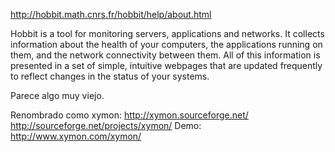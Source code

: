 http://hobbit.math.cnrs.fr/hobbit/help/about.html

Hobbit is a tool for monitoring servers, applications and networks. It collects information about the health of your computers, the applications running on them, and the network connectivity between them. All of this information is presented in a set of simple, intuitive webpages that are updated frequently to reflect changes in the status of your systems.

Parece algo muy viejo.

Renombrado como xymon: http://xymon.sourceforge.net/
http://sourceforge.net/projects/xymon/
Demo: http://www.xymon.com/xymon/
